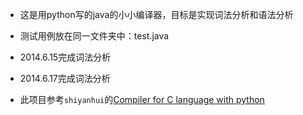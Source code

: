 
- 这是用python写的java的小小编译器，目标是实现词法分析和语法分析

- 测试用例放在同一文件夹中：test.java

- 2014.6.15完成词法分析

- 2014.6.17完成词法分析

- 此项目参考`shiyanhui`的[Compiler for C language with python](https://github.com/shiyanhui/Compiler)

